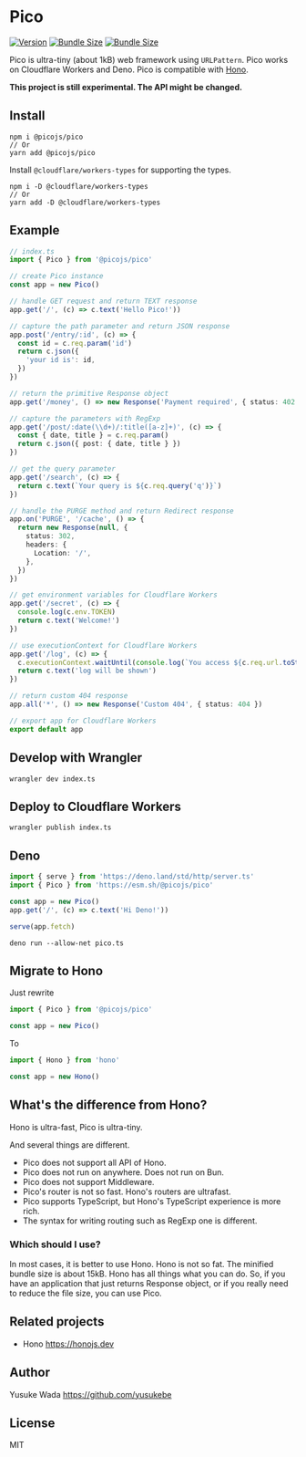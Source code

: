 # Pico

[![Version](https://img.shields.io/npm/v/@picojs/pico.svg)](https://npmjs.com/package/@picojs/pico)
[![Bundle Size](https://img.shields.io/bundlephobia/min/@picojs/pico)](https://bundlephobia.com/result?p=@picojs/pico)
[![Bundle Size](https://img.shields.io/bundlephobia/minzip/@picojs/pico)](https://bundlephobia.com/result?p=@picojs/pico)

Pico is ultra-tiny (about 1kB) web framework using `URLPattern`.
Pico works on Cloudflare Workers and Deno.
Pico is compatible with [Hono](https://honojs.dev).

**This project is still experimental. The API might be changed.**

## Install

```
npm i @picojs/pico
// Or
yarn add @picojs/pico
```

Install `@cloudflare/workers-types` for supporting the types.

```
npm i -D @cloudflare/workers-types
// Or
yarn add -D @cloudflare/workers-types
```

## Example

```ts
// index.ts
import { Pico } from '@picojs/pico'

// create Pico instance
const app = new Pico()

// handle GET request and return TEXT response
app.get('/', (c) => c.text('Hello Pico!'))

// capture the path parameter and return JSON response
app.post('/entry/:id', (c) => {
  const id = c.req.param('id')
  return c.json({
    'your id is': id,
  })
})

// return the primitive Response object
app.get('/money', () => new Response('Payment required', { status: 402 }))

// capture the parameters with RegExp
app.get('/post/:date(\\d+)/:title([a-z]+)', (c) => {
  const { date, title } = c.req.param()
  return c.json({ post: { date, title } })
})

// get the query parameter
app.get('/search', (c) => {
  return c.text(`Your query is ${c.req.query('q')}`)
})

// handle the PURGE method and return Redirect response
app.on('PURGE', '/cache', () => {
  return new Response(null, {
    status: 302,
    headers: {
      Location: '/',
    },
  })
})

// get environment variables for Cloudflare Workers
app.get('/secret', (c) => {
  console.log(c.env.TOKEN)
  return c.text('Welcome!')
})

// use executionContext for Cloudflare Workers
app.get('/log', (c) => {
  c.executionContext.waitUntil(console.log(`You access ${c.req.url.toString()}`))
  return c.text('log will be shown')
})

// return custom 404 response
app.all('*', () => new Response('Custom 404', { status: 404 })

// export app for Cloudflare Workers
export default app
```

## Develop with Wrangler

```
wrangler dev index.ts
```

## Deploy to Cloudflare Workers

```
wrangler publish index.ts
```

## Deno

```ts
import { serve } from 'https://deno.land/std/http/server.ts'
import { Pico } from 'https://esm.sh/@picojs/pico'

const app = new Pico()
app.get('/', (c) => c.text('Hi Deno!'))

serve(app.fetch)
```

```
deno run --allow-net pico.ts
```

## Migrate to Hono

Just rewrite

```ts
import { Pico } from '@picojs/pico'

const app = new Pico()
```

To

```ts
import { Hono } from 'hono'

const app = new Hono()
```

## What's the difference from Hono?

Hono is ultra-fast, Pico is ultra-tiny.

And several things are different.

- Pico does not support all API of Hono.
- Pico does not run on anywhere. Does not run on Bun.
- Pico does not support Middleware.
- Pico's router is not so fast. Hono's routers are ultrafast.
- Pico supports TypeScript, but Hono's TypeScript experience is more rich.
- The syntax for writing routing such as RegExp one is different.

### Which should I use?

In most cases, it is better to use Hono.
Hono is not so fat. The minified bundle size is about 15kB.
Hono has all things what you can do.
So, if you have an application that just returns Response object,
or if you really need to reduce the file size, you can use Pico.

## Related projects

- Hono <https://honojs.dev>

## Author

Yusuke Wada <https://github.com/yusukebe>

## License

MIT

